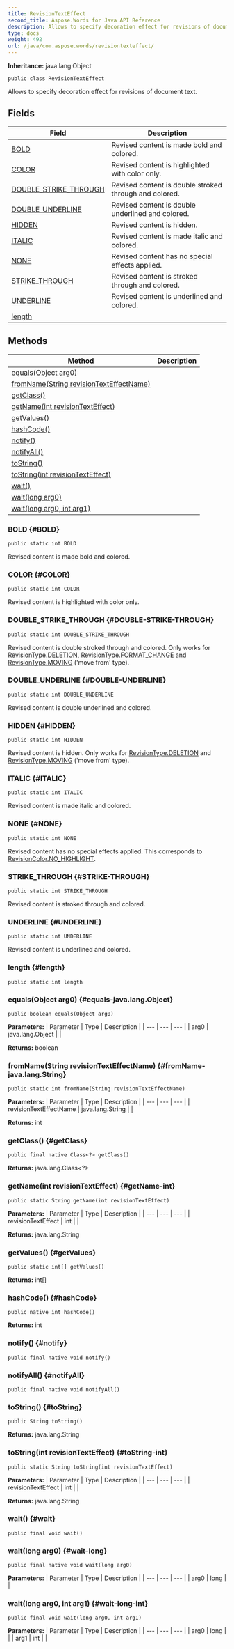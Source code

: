 ```yaml
---
title: RevisionTextEffect
second_title: Aspose.Words for Java API Reference
description: Allows to specify decoration effect for revisions of document text.
type: docs
weight: 492
url: /java/com.aspose.words/revisiontexteffect/
---
```


**Inheritance:**
java.lang.Object
```
public class RevisionTextEffect
```

Allows to specify decoration effect for revisions of document text.
## Fields

| Field | Description |
| --- | --- |
| [BOLD](#BOLD) | Revised content is made bold and colored. |
| [COLOR](#COLOR) | Revised content is highlighted with color only. |
| [DOUBLE_STRIKE_THROUGH](#DOUBLE-STRIKE-THROUGH) | Revised content is double stroked through and colored. |
| [DOUBLE_UNDERLINE](#DOUBLE-UNDERLINE) | Revised content is double underlined and colored. |
| [HIDDEN](#HIDDEN) | Revised content is hidden. |
| [ITALIC](#ITALIC) | Revised content is made italic and colored. |
| [NONE](#NONE) | Revised content has no special effects applied. |
| [STRIKE_THROUGH](#STRIKE-THROUGH) | Revised content is stroked through and colored. |
| [UNDERLINE](#UNDERLINE) | Revised content is underlined and colored. |
| [length](#length) |  |
## Methods

| Method | Description |
| --- | --- |
| [equals(Object arg0)](#equals-java.lang.Object) |  |
| [fromName(String revisionTextEffectName)](#fromName-java.lang.String) |  |
| [getClass()](#getClass) |  |
| [getName(int revisionTextEffect)](#getName-int) |  |
| [getValues()](#getValues) |  |
| [hashCode()](#hashCode) |  |
| [notify()](#notify) |  |
| [notifyAll()](#notifyAll) |  |
| [toString()](#toString) |  |
| [toString(int revisionTextEffect)](#toString-int) |  |
| [wait()](#wait) |  |
| [wait(long arg0)](#wait-long) |  |
| [wait(long arg0, int arg1)](#wait-long-int) |  |
### BOLD {#BOLD}
```
public static int BOLD
```


Revised content is made bold and colored.

### COLOR {#COLOR}
```
public static int COLOR
```


Revised content is highlighted with color only.

### DOUBLE_STRIKE_THROUGH {#DOUBLE-STRIKE-THROUGH}
```
public static int DOUBLE_STRIKE_THROUGH
```


Revised content is double stroked through and colored. Only works for [RevisionType.DELETION](../../com.aspose.words/revisiontype\#DELETION), [RevisionType.FORMAT\_CHANGE](../../com.aspose.words/revisiontype\#FORMAT-CHANGE) and [RevisionType.MOVING](../../com.aspose.words/revisiontype\#MOVING) ('move from' type).

### DOUBLE_UNDERLINE {#DOUBLE-UNDERLINE}
```
public static int DOUBLE_UNDERLINE
```


Revised content is double underlined and colored.

### HIDDEN {#HIDDEN}
```
public static int HIDDEN
```


Revised content is hidden. Only works for [RevisionType.DELETION](../../com.aspose.words/revisiontype\#DELETION) and [RevisionType.MOVING](../../com.aspose.words/revisiontype\#MOVING) ('move from' type).

### ITALIC {#ITALIC}
```
public static int ITALIC
```


Revised content is made italic and colored.

### NONE {#NONE}
```
public static int NONE
```


Revised content has no special effects applied. This corresponds to [RevisionColor.NO\_HIGHLIGHT](../../com.aspose.words/revisioncolor\#NO-HIGHLIGHT).

### STRIKE_THROUGH {#STRIKE-THROUGH}
```
public static int STRIKE_THROUGH
```


Revised content is stroked through and colored.

### UNDERLINE {#UNDERLINE}
```
public static int UNDERLINE
```


Revised content is underlined and colored.

### length {#length}
```
public static int length
```


### equals(Object arg0) {#equals-java.lang.Object}
```
public boolean equals(Object arg0)
```




**Parameters:**
| Parameter | Type | Description |
| --- | --- | --- |
| arg0 | java.lang.Object |  |

**Returns:**
boolean
### fromName(String revisionTextEffectName) {#fromName-java.lang.String}
```
public static int fromName(String revisionTextEffectName)
```




**Parameters:**
| Parameter | Type | Description |
| --- | --- | --- |
| revisionTextEffectName | java.lang.String |  |

**Returns:**
int
### getClass() {#getClass}
```
public final native Class<?> getClass()
```




**Returns:**
java.lang.Class<?>
### getName(int revisionTextEffect) {#getName-int}
```
public static String getName(int revisionTextEffect)
```




**Parameters:**
| Parameter | Type | Description |
| --- | --- | --- |
| revisionTextEffect | int |  |

**Returns:**
java.lang.String
### getValues() {#getValues}
```
public static int[] getValues()
```




**Returns:**
int[]
### hashCode() {#hashCode}
```
public native int hashCode()
```




**Returns:**
int
### notify() {#notify}
```
public final native void notify()
```




### notifyAll() {#notifyAll}
```
public final native void notifyAll()
```




### toString() {#toString}
```
public String toString()
```




**Returns:**
java.lang.String
### toString(int revisionTextEffect) {#toString-int}
```
public static String toString(int revisionTextEffect)
```




**Parameters:**
| Parameter | Type | Description |
| --- | --- | --- |
| revisionTextEffect | int |  |

**Returns:**
java.lang.String
### wait() {#wait}
```
public final void wait()
```




### wait(long arg0) {#wait-long}
```
public final native void wait(long arg0)
```




**Parameters:**
| Parameter | Type | Description |
| --- | --- | --- |
| arg0 | long |  |

### wait(long arg0, int arg1) {#wait-long-int}
```
public final void wait(long arg0, int arg1)
```




**Parameters:**
| Parameter | Type | Description |
| --- | --- | --- |
| arg0 | long |  |
| arg1 | int |  |

